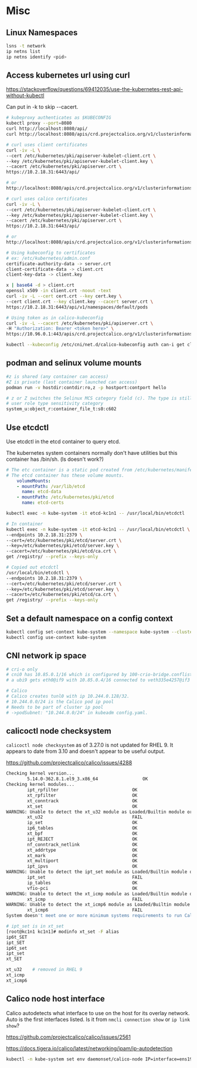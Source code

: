 # Misc

## Linux Namespaces

```bash
lsns -t network
ip netns list
ip netns identify <pid>
```

## Access kubernetes url using curl

<https://stackoverflow/questions/69412035/use-the-kubernetes-rest-api-without-kubectl>

Can put in -k to skip --cacert.

```bash
# kubeproxy authenticates as $KUBECONFIG
kubectl proxy --port=8080
curl http://localhost:8080/api/
curl http://localhost:8080/apis/crd.projectcalico.org/v1/clusterinformations/default
```

```bash
# curl uses client certificates
curl -iv -L \
--cert /etc/kubernetes/pki/apiserver-kubelet-client.crt \
--key /etc/kubernetes/pki/apiserver-kubelet-client.key \
--cacert /etc/kubernetes/pki/apiserver.crt \
https://10.2.18.31:6443/api/

# or
http://localhost:8080/apis/crd.projectcalico.org/v1/clusterinformations/default
```

```bash
# curl uses calico certificates
curl -iv -L \
--cert /etc/kubernetes/pki/apiserver-kubelet-client.crt \
--key /etc/kubernetes/pki/apiserver-kubelet-client.key \
--cacert /etc/kubernetes/pki/apiserver.crt \
https://10.2.18.31:6443/api/

# or
http://localhost:8080/apis/crd.projectcalico.org/v1/clusterinformations/default
```

```bash
# Using kubeconfig to certificates
# ex: /etc/kubernetes/admin.conf
certificate-authority-data -> server.crt
client-certificate-data -> client.crt
client-key-data -> client.key

x | base64 -d > client.crt
openssl x509 -in client.crt -noout -text
curl -iv -L --cert cert.crt --key cert.key \
--cert client.crt --key client.key --cacert server.crt \
https://10.2.18.31:6443/api/v1/namespaces/default/pods
```

```bash
# Using token as in calico-kubeconfig
curl -iv -L --cacert /etc/kubernetes/pki/apiserver.crt \
-H "Authorization: Bearer <token here>" \
https://10.96.0.1:443/apis/crd.projectcalico.org/v1/clusterinformations/default
```

```bash
kubectl --kubeconfig /etc/cni/net.d/calico-kubeconfig auth can-i get clusterinformations --all-namespaces
```

## podman and selinux volume mounts

```bash
#z is shared (any container can access)
#Z is private (last container launched can access)
podman run -v hostdir:contdir:ro,z -p hostport:contport hello

# z or Z switches the Selinux MCS category field (c). The type is still container_file_t.
# user role type sensitivity category
system_u:object_r:container_file_t:s0:c602
```

## Use etcdctl

Use etcdctl in the etcd container to query etcd.

The kubernetes system containers normally don't have utilities
but this container has /bin/sh. (ls doesn't work?)

```yaml
# The etc container is a static pod created from /etc/kubernetes/manifests/etcd.yaml
# The etcd container has these volume mounts.
    volumeMounts:
    - mountPath: /var/lib/etcd
      name: etcd-data
    - mountPath: /etc/kubernetes/pki/etcd
      name: etcd-certs
```

```bash
kubectl exec -n kube-system -it etcd-kc1n1 -- /usr/local/bin/etcdctl

# In container
kubectl exec -n kube-system -it etcd-kc1n1 -- /usr/local/bin/etcdctl \
--endpoints 10.2.18.31:2379 \
--cert=/etc/kubernetes/pki/etcd/server.crt \
--key=/etc/kubernetes/pki/etcd/server.key \
--cacert=/etc/kubernetes/pki/etcd/ca.crt \
get /registry/ --prefix --keys-only

# Copied out etcdctl
/usr/local/bin/etcdctl \
--endpoints 10.2.18.31:2379 \
--cert=/etc/kubernetes/pki/etcd/server.crt \
--key=/etc/kubernetes/pki/etcd/server.key \
--cacert=/etc/kubernetes/pki/etcd/ca.crt \
get /registry/ --prefix --keys-only

```

## Set a default namespace on a config context

```bash
kubectl config set-context kube-system --namespace kube-system --cluster kubernetes --user kubernetes-admin
kubectl config use-context kube-system
```

## CNI network ip space

```bash
# cri-o only
# cni0 has 10.85.0.1/16 which is configured by 100-crio-bridge.conflist
# a ubi9 gets eth0@if9 with 10.85.0.4/16 connected to veth335e4257@if3

# Calico
# Calico creates tunl0 with ip 10.244.0.128/32.
# 10.244.0.0/24 is the Calico pod ip pool
# Needs to be part of cluster ip pool
# ->podSubnet: "10.244.0.0/24" in kubeadm config.yaml.
```

## calicoctl node checksystem

`calicoctl node checksystem` as of 3.27.0 is not updated for RHEL 9.
It appears to date from 3.10 and doesn't appear to be useful output.

<https://github.com/projectcalico/calico/issues/4288>

```bash
Checking kernel version...
		5.14.0-362.8.1.el9_3.x86_64					OK
Checking kernel modules...
		ipt_rpfilter        					OK
		xt_rpfilter         					OK
		xt_conntrack        					OK
		xt_set              					OK
WARNING: Unable to detect the xt_u32 module as Loaded/Builtin module or lsmod
		xt_u32              					FAIL
		ip_set              					OK
		ip6_tables          					OK
		xt_bpf              					OK
		ipt_REJECT          					OK
		nf_conntrack_netlink					OK
		xt_addrtype         					OK
		xt_mark             					OK
		xt_multiport        					OK
		ipt_ipvs            					OK
WARNING: Unable to detect the ipt_set module as Loaded/Builtin module or lsmod
		ipt_set             					FAIL
		ip_tables           					OK
		vfio-pci            					OK
WARNING: Unable to detect the xt_icmp module as Loaded/Builtin module or lsmod
		xt_icmp             					FAIL
WARNING: Unable to detect the xt_icmp6 module as Loaded/Builtin module or lsmod
		xt_icmp6            					FAIL
System doesn't meet one or more minimum systems requirements to run Calico
```

```bash
# ipt_set is in xt_set
[root@kc1n1 kc1n1]# modinfo xt_set -F alias
ip6t_SET
ipt_SET
ip6t_set
ipt_set
xt_SET

xt_u32    # removed in RHEL 9
xt_icmp
xt_icmp6
```

## Calico node host interface

Calico autodetects what interface to use on the host for its overlay network.
Auto is the first interfaces listed. Is it from `nmcli connection show` or `ip link show`?

<https://github.com/projectcalico/calico/issues/2561>

<https://docs.tigera.io/calico/latest/networking/ipam/ip-autodetection>

```bash
kubectl -n kube-system set env daemonset/calico-node IP=interface=ens192
```
